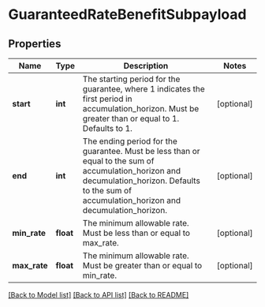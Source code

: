 # GuaranteedRateBenefitSubpayload

## Properties
Name | Type | Description | Notes
------------ | ------------- | ------------- | -------------
**start** | **int** | The starting period for the guarantee, where 1 indicates the first period in accumulation_horizon. Must be greater than or equal to 1. Defaults to 1. | [optional] 
**end** | **int** | The ending period for the guarantee. Must be less than or equal to the sum of accumulation_horizon and decumulation_horizon. Defaults to the sum of accumulation_horizon and decumulation_horizon. | [optional] 
**min_rate** | **float** | The minimum allowable rate. Must be less than or equal to max_rate. | [optional] 
**max_rate** | **float** | The minimum allowable rate. Must be greater than or equal to min_rate. | [optional] 

[[Back to Model list]](../README.md#documentation-for-models) [[Back to API list]](../README.md#documentation-for-api-endpoints) [[Back to README]](../README.md)


